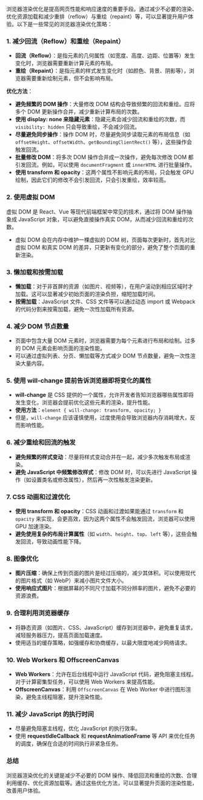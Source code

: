 浏览器渲染优化是提高网页性能和响应速度的重要手段。通过减少不必要的渲染、优化资源加载和减少重排（reflow）与重绘（repaint）等，可以显著提升用户体验。以下是一些常见的浏览器渲染优化策略：

### 1. **减少回流（Reflow）和重绘（Repaint）**

- **回流（Reflow）**：是指元素的几何属性（如宽度、高度、边距、位置等）发生变化时，浏览器需要重新计算元素的布局。
- **重绘（Repaint）**：是指元素的样式发生变化时（如颜色、背景、阴影等），浏览器需要重新绘制元素，但不会影响布局。

**优化方法**：

- **避免频繁的 DOM 操作**：大量修改 DOM 结构会导致频繁的回流和重绘。应将多个 DOM 更新操作合并，减少重新计算布局的次数。
- **使用 display: none 来隐藏元素**：隐藏元素会减少回流和重绘的次数，而 `visibility: hidden` 只会导致重绘，不会减少回流。
- **尽量避免同步操作**：操作 DOM 时，尽量避免同步读取元素的布局信息（如 `offsetHeight`、`offsetWidth`、`getBoundingClientRect()` 等），这些操作会触发回流。
- **批量修改 DOM**：将多次 DOM 操作合并成一次操作，避免每次修改 DOM 都引发回流。例如，可以使用 `documentFragment` 或 `innerHTML` 进行批量操作。
- **使用 transform 和 opacity**：这两个属性不影响元素的布局，只会触发 GPU 绘制，因此它们的修改不会引发回流，只会引发重绘，效率较高。

### 2. **使用虚拟 DOM**

虚拟 DOM 是 React、Vue 等现代前端框架中常见的技术，通过将 DOM 操作抽象成 JavaScript 对象，可以避免直接操作真实 DOM，从而减少回流和重绘的次数。

- 虚拟 DOM 会在内存中维护一棵虚拟的 DOM 树，页面每次更新时，首先对比虚拟 DOM 和真实 DOM 的差异，只更新有变化的部分，避免了整个页面的重新渲染。

### 3. **懒加载和按需加载**

- **懒加载**：对于非首屏的资源（如图片、视频等），在用户滚动到相应区域时才加载。这可以显著减少初始页面的渲染负担，缩短加载时间。
- **按需加载**：JavaScript 文件、CSS 文件等可以通过动态 import 或 Webpack 的代码分割来按需加载，避免一次性加载所有资源。

### 4. **减少 DOM 节点数量**

- 页面中包含大量 DOM 元素时，浏览器需要为每个元素进行布局和绘制。过多的 DOM 元素会影响页面的渲染性能。
- 可以通过虚拟列表、分页、懒加载等方式减少 DOM 节点数量，避免一次性渲染大量内容。

### 5. **使用 will-change 提前告诉浏览器即将变化的属性**

- **will-change** 是 CSS 提供的一个属性，允许开发者告知浏览器哪些属性即将发生变化，浏览器会提前优化这些元素的渲染，提升性能。
- **使用方法**：`element { will-change: transform, opacity; }`
- 但是，`will-change` 应该谨慎使用，过度使用会导致浏览器内存消耗增大，反而影响性能。

### 6. **减少重绘和回流的触发**

- **避免频繁的样式变动**：尽量将样式变动合并在一起，减少多次触发布局或渲染。
- **避免 JavaScript 中频繁修改样式**：修改 DOM 时，可以先进行 JavaScript 操作（如设置类名或修改属性），然后再一次性触发渲染更新。

### 7. **CSS 动画和过渡优化**

- **使用 transform 和 opacity**：CSS 动画和过渡如果能通过 `transform` 和 `opacity` 来实现，会更高效，因为这两个属性不会触发回流，浏览器可以使用 GPU 加速渲染。
- **避免使用复杂的布局计算属性**（如 `width`、`height`、`top`、`left` 等），这些会触发回流，导致动画性能下降。

### 8. **图像优化**

- **图片压缩**：确保上传到页面的图片是经过压缩的，减少其体积。可以使用现代的图片格式（如 WebP）来减小图片文件大小。
- **使用响应式图片**：根据屏幕的不同尺寸加载不同分辨率的图片，避免不必要的资源浪费。

### 9. **合理利用浏览器缓存**

- 将静态资源（如图片、CSS、JavaScript）缓存到浏览器中，避免重复请求，减轻服务器压力，提高页面加载速度。
- 使用适当的缓存策略，如强缓存和协商缓存，以最大限度地减少网络请求。

### 10. **Web Workers 和 OffscreenCanvas**

- **Web Workers**：允许在后台线程中运行 JavaScript 代码，避免阻塞主线程。对于计算密集型任务，可以使用 Web Workers 来提高性能。
- **OffscreenCanvas**：利用 `OffscreenCanvas` 在 Web Worker 中进行图形渲染，避免主线程阻塞，提升渲染性能。

### 11. **减少 JavaScript 的执行时间**

- 尽量避免阻塞主线程，优化 JavaScript 的执行效率。
- 使用 **requestIdleCallback** 和 **requestAnimationFrame** 等 API 来优化任务的调度，确保在合适的时间执行非紧急任务。

### 总结

浏览器渲染优化的关键是减少不必要的 DOM 操作、降低回流和重绘的次数、合理利用缓存、优化资源加载等。通过这些优化方法，可以显著提升页面的渲染性能，改善用户体验。